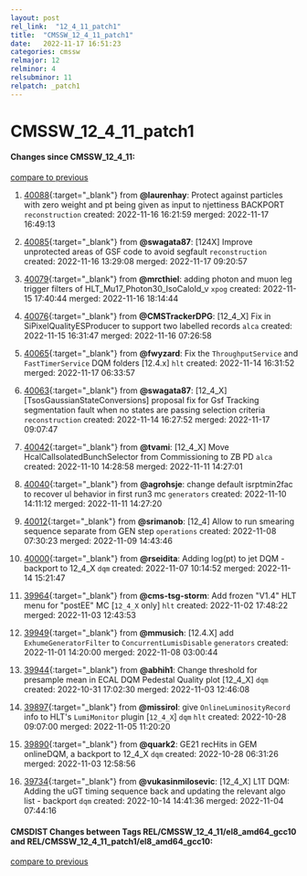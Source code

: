 ```yaml
---
layout: post
rel_link:  "12_4_11_patch1"
title:  "CMSSW_12_4_11_patch1"
date:   2022-11-17 16:51:23
categories: cmssw
relmajor: 12
relminor: 4
relsubminor: 11
relpatch: _patch1
---
```


# CMSSW_12_4_11_patch1
#### Changes since CMSSW_12_4_11:
[compare to previous](https://github.com/cms-sw/cmssw/compare/CMSSW_12_4_11...CMSSW_12_4_11_patch1)



1. [40088](http://github.com/cms-sw/cmssw/pull/40088){:target="_blank"}  from **@laurenhay**: Protect against particles with zero weight and pt being given as input to njettiness BACKPORT `reconstruction` created: 2022-11-16 16:21:59 merged: 2022-11-17 16:49:13

2. [40085](http://github.com/cms-sw/cmssw/pull/40085){:target="_blank"}  from **@swagata87**: [124X] Improve unprotected areas of GSF code to avoid segfault `reconstruction` created: 2022-11-16 13:29:08 merged: 2022-11-17 09:20:57

3. [40079](http://github.com/cms-sw/cmssw/pull/40079){:target="_blank"}  from **@mrcthiel**: adding photon and muon leg trigger filters of HLT_Mu17_Photon30_IsoCaloId_v `xpog` created: 2022-11-15 17:40:44 merged: 2022-11-16 18:14:44

4. [40076](http://github.com/cms-sw/cmssw/pull/40076){:target="_blank"}  from **@CMSTrackerDPG**: [12_4_X] Fix in SiPixelQualityESProducer to support two labelled records `alca` created: 2022-11-15 16:31:47 merged: 2022-11-16 07:26:58

5. [40065](http://github.com/cms-sw/cmssw/pull/40065){:target="_blank"}  from **@fwyzard**: Fix the `ThroughputService` and `FastTimerService` DQM folders [12.4.x] `hlt` created: 2022-11-14 16:31:52 merged: 2022-11-17 06:33:57

6. [40063](http://github.com/cms-sw/cmssw/pull/40063){:target="_blank"}  from **@swagata87**: [12_4_X] [TsosGaussianStateConversions] proposal fix for Gsf Tracking segmentation fault when no states are passing selection criteria `reconstruction` created: 2022-11-14 16:27:52 merged: 2022-11-17 09:07:47

7. [40042](http://github.com/cms-sw/cmssw/pull/40042){:target="_blank"}  from **@tvami**: [12_4_X] Move HcalCalIsolatedBunchSelector from Commissioning to ZB PD `alca` created: 2022-11-10 14:28:58 merged: 2022-11-11 14:27:01

8. [40040](http://github.com/cms-sw/cmssw/pull/40040){:target="_blank"}  from **@agrohsje**: change default isrptmin2fac to recover ul behavior in first run3 mc `generators` created: 2022-11-10 14:11:12 merged: 2022-11-11 14:27:20

9. [40012](http://github.com/cms-sw/cmssw/pull/40012){:target="_blank"}  from **@srimanob**: [12_4] Allow to run smearing sequence separate from GEN step `operations` created: 2022-11-08 07:30:23 merged: 2022-11-09 14:43:46

10. [40000](http://github.com/cms-sw/cmssw/pull/40000){:target="_blank"}  from **@rseidita**: Adding log(pt) to jet DQM - backport to 12_4_X `dqm` created: 2022-11-07 10:14:52 merged: 2022-11-14 15:21:47

11. [39964](http://github.com/cms-sw/cmssw/pull/39964){:target="_blank"}  from **@cms-tsg-storm**: Add frozen "V1.4" HLT menu for "postEE" MC [`12_4_X` only] `hlt` created: 2022-11-02 17:48:22 merged: 2022-11-03 12:43:53

12. [39949](http://github.com/cms-sw/cmssw/pull/39949){:target="_blank"}  from **@mmusich**: [12.4.X] add `ExhumeGeneratorFilter` to `ConcurrentLumisDisable` `generators` created: 2022-11-01 14:20:00 merged: 2022-11-08 03:00:44

13. [39944](http://github.com/cms-sw/cmssw/pull/39944){:target="_blank"}  from **@abhih1**: Change threshold for presample mean in ECAL DQM Pedestal Quality plot [12_4_X] `dqm` created: 2022-10-31 17:02:30 merged: 2022-11-03 12:46:08

14. [39897](http://github.com/cms-sw/cmssw/pull/39897){:target="_blank"}  from **@missirol**: give `OnlineLuminosityRecord` info to HLT's `LumiMonitor` plugin [`12_4_X`] `dqm` `hlt` created: 2022-10-28 09:07:00 merged: 2022-11-05 11:20:20

15. [39890](http://github.com/cms-sw/cmssw/pull/39890){:target="_blank"}  from **@quark2**: GE21 recHits in GEM onlineDQM, a backport to 12_4_X `dqm` created: 2022-10-28 06:31:26 merged: 2022-11-03 12:58:56

16. [39734](http://github.com/cms-sw/cmssw/pull/39734){:target="_blank"}  from **@vukasinmilosevic**: [12_4_X] L1T DQM: Adding the uGT timing sequence back and updating the relevant algo list - backport  `dqm` created: 2022-10-14 14:41:36 merged: 2022-11-04 07:44:16

#### CMSDIST Changes between Tags REL/CMSSW_12_4_11/el8_amd64_gcc10 and REL/CMSSW_12_4_11_patch1/el8_amd64_gcc10:
[compare to previous](https://github.com/cms-sw/cmsdist/compare/REL/CMSSW_12_4_11/el8_amd64_gcc10...REL/CMSSW_12_4_11_patch1/el8_amd64_gcc10)


